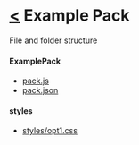 # [<](../docs.md) Example Pack

File and folder structure

#### ExamplePack
- [pack.js](pack.js.md)
- [pack.json](pack.json.md)
#### styles
- [styles/opt1.css](styles/opt1.css.md)
